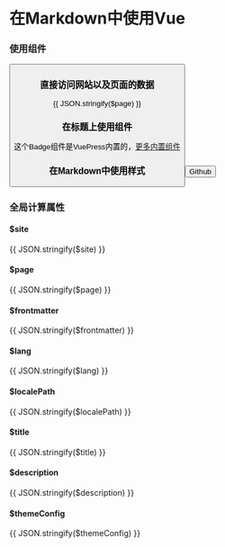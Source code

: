 # 在Markdown中使用Vue

### 使用组件

<Button />

### 直接访问网站以及页面的数据

{{ JSON.stringify($page) }}

### 在标题上使用组件 <Badge text="默认主题" />

这个Badge组件是VuePress内置的，[更多内置组件](https://vuepress.vuejs.org/zh/guide/using-vue.html#%E5%86%85%E7%BD%AE%E7%9A%84%E7%BB%84%E4%BB%B6)

### 在Markdown中使用样式

<button class="text-center btn btn-primary">Github</button>

### 全局计算属性

#### $site

{{ JSON.stringify($site) }}

#### $page

{{ JSON.stringify($page) }}

#### $frontmatter

{{ JSON.stringify($frontmatter) }}

#### $lang

{{ JSON.stringify($lang) }}

#### $localePath

{{ JSON.stringify($localePath) }}

#### $title

{{ JSON.stringify($title) }}

#### $description

{{ JSON.stringify($description) }}

#### $themeConfig

{{ JSON.stringify($themeConfig) }}


<style lang="stylus">
  .text-center
    text-align: center !important
  .btn
    position: relative;
    display: inline-block
    padding: 5px 16px
    font-size: 14px
    font-weight: 500
    line-height: 20px
    white-space: nowrap
    vertical-align: middle
    cursor: pointer
    user-select: none
    border: 1px solid
    border-radius: 6px
    appearance: none
    color: #24292e
    background-color: #fafbfc
    border-color: rgba(27,31,35,.15)
    box-shadow: 0 1px 0 rgba(27,31,35,.04), inset 0 1px 0 hsla(0,0%,100%,.25)
    transition: background-color .2s cubic-bezier(.3,0,.5,1)
  .btn-primary
    color: #fff
    background-color: #2ea44f
    border-color: rgba(27,31,35,.15)
    box-shadow: 0 1px 0 rgba(27,31,35,.1), inset 0 1px 0 hsla(0,0%,100%,.03)
</style>
